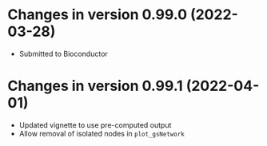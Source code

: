 # Changes in version 0.99.0 (2022-03-28)
- Submitted to Bioconductor

# Changes in version 0.99.1 (2022-04-01)
- Updated vignette to use pre-computed output
- Allow removal of isolated nodes in `plot_gsNetwork`
